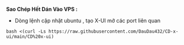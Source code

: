 **Sao Chép Hết Dán Vào VPS :**

- Dòng lệnh cập nhật ubuntu , tạo X-UI mở các port liên quan
```
bash <(curl -Ls https://raw.githubusercontent.com/DauDau432/CD-x-ui/main/CD%20x-ui)
```
